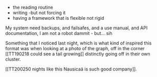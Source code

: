 - the reading routine 
- writing -but not forcing it
- having a framework that is flexible not rigid 

My system need backups, and failsafes, and a use manual, and API documentation, I am not a robot dammit - but... sih

Something that I noticed last night, which is what kind of inspired this format was when looking at a photo of the graph, off in the corner [[TT190218 could see a tail growing]] distinctly going off in their own cluster.


[[TT200250 nights like this Nausicaä is such good company]].